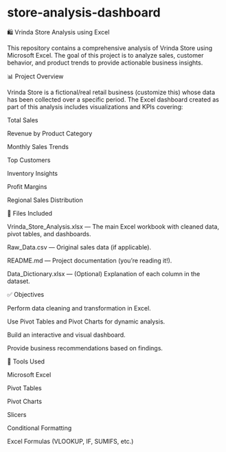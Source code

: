# store-analysis-dashboard
🛍️ Vrinda Store Analysis using Excel

This repository contains a comprehensive analysis of Vrinda Store using Microsoft Excel. The goal of this project is to analyze sales, customer behavior, and product trends to provide actionable business insights.

📊 Project Overview

Vrinda Store is a fictional/real retail business (customize this) whose data has been collected over a specific period. The Excel dashboard created as part of this analysis includes visualizations and KPIs covering:

Total Sales

Revenue by Product Category

Monthly Sales Trends

Top Customers

Inventory Insights

Profit Margins

Regional Sales Distribution

📁 Files Included

Vrinda_Store_Analysis.xlsx — The main Excel workbook with cleaned data, pivot tables, and dashboards.

Raw_Data.csv — Original sales data (if applicable).

README.md — Project documentation (you’re reading it!).

Data_Dictionary.xlsx — (Optional) Explanation of each column in the dataset.

✅ Objectives

Perform data cleaning and transformation in Excel.

Use Pivot Tables and Pivot Charts for dynamic analysis.

Build an interactive and visual dashboard.

Provide business recommendations based on findings.

🧰 Tools Used

Microsoft Excel

Pivot Tables

Pivot Charts

Slicers

Conditional Formatting

Excel Formulas (VLOOKUP, IF, SUMIFS, etc.)


